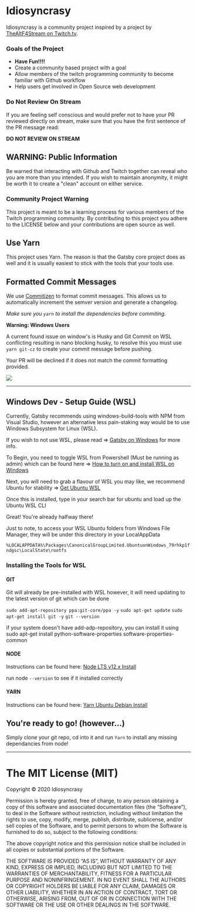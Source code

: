 # Idiosyncrasy

Idiosyncrasy is a community project inspired by a project by [TheAltF4Stream on Twitch.tv](https://www.twitch.tv/thealtf4stream).

### Goals of the Project

- **Have Fun!!!!**
- Create a community based project with a goal
- Allow members of the twitch programming community to become familiar with Github workflow
- Help users get involved in Open Source web development

### Do Not Review On Stream

If you are feeling self conscious and would prefer not to have your PR reviewed directly on stream, make sure that you have the first sentence of the PR message read:

**DO NOT REVIEW ON STREAM**

## WARNING: Public Information

Be warned that interacting with Github and Twitch together can reveal who you are more than you intended. If you wish to maintain anonymity, it might be worth it to create a "clean" account on either service.

### Community Project Warning

This project is meant to be a learning process for various members of the Twitch programming community. By contributing to this project you adhere to the LICENSE below and your contributions are open source as well.

## Use Yarn

This project uses Yarn. The reason is that the Gatsby core project does as well and it is usually easiest to stick with the tools that your tools use.

## Formatted Commit Messages

We use [Commitizen](http://commitizen.github.io/cz-cli/) to format commit messages. This allows us to automatically increment the semver version and generate a changelog.

_Make sure you `yarn` to install the dependencies before commiting._

**Warning: Windows Users**

A current found issue on window's is Husky and Git Commit on WSL conflicting resulting in nano blocking husky, to resolve this you must use `yarn git-cz` to create your commit message before pushing.

Your PR will be declined if it does not match the commit formatting provided.

![](./readme-assets/commitizen.png)

---
## Windows Dev - Setup Guide (WSL)
Currently, Gatsby recommends using windows-build-tools with NPM from Visual Studio, however an alternative less pain-staking way would be to use Windows Subsystem for Linux (WSL).

If you wish to not use WSL, please read => [Gatsby on Windows](https://www.gatsbyjs.org/docs/gatsby-on-windows/) for more info.

To Begin, you need to toggle WSL from Powershell (Must be running as admin) which can be found here => [How to turn on and install WSL on Windows](https://docs.microsoft.com/en-us/windows/wsl/install-win10)

Next, you will need to grab a flavour of WSL you may like, we recommend Ubuntu for stability => [Get Ubuntu WSL](https://www.microsoft.com/en-us/p/ubuntu/9nblggh4msv6?activetab=pivot:overviewtab)

Once this is installed, type in your search bar for ubuntu and load up the Ubuntu WSL CLI

Great! You're already halfway there! 

Just to note, to access your WSL Ubuntu folders from Windows File Manager, they will be under this directory in your LocalAppData

`%LOCALAPPDATA%\Packages\CanonicalGroupLimited.UbuntuonWindows_79rhkp1fndgsc\LocalState\rootfs` 

### Installing the Tools for WSL
#### GIT
Git will already be pre-installed with WSL however, it will need updating to the latest version of git which can be done 

`sudo add-apt-repository ppa:git-core/ppa -y`
`sudo apt-get update`
`sudo apt-get install git -y`
`git --version`

if your system doesn't have add-adp-repository, you can install it using
sudo apt-get install python-software-properties software-properties-common

#### NODE

Instructions can be found here: [Node LTS v12.x Install](https://computingforgeeks.com/how-to-install-nodejs-on-ubuntu-debian-linux-mint/)

run node `--version` to see if it installed correctly

#### YARN

Instructions can be found here: [Yarn Ubuntu Debian Install](https://classic.yarnpkg.com/en/docs/install/#debian-stable)

## You're ready to go! (however...)
Simply clone your git repo, cd into it and run `Yarn` to install any missing dependancies from node!
 
---

# The MIT License (MIT)

Copyright © 2020 Idiosyncrasy

Permission is hereby granted, free of charge, to any person
obtaining a copy of this software and associated documentation
files (the “Software”), to deal in the Software without
restriction, including without limitation the rights to use,
copy, modify, merge, publish, distribute, sublicense, and/or sell
copies of the Software, and to permit persons to whom the
Software is furnished to do so, subject to the following
conditions:

The above copyright notice and this permission notice shall be
included in all copies or substantial portions of the Software.

THE SOFTWARE IS PROVIDED “AS IS”, WITHOUT WARRANTY OF ANY KIND,
EXPRESS OR IMPLIED, INCLUDING BUT NOT LIMITED TO THE WARRANTIES
OF MERCHANTABILITY, FITNESS FOR A PARTICULAR PURPOSE AND
NONINFRINGEMENT. IN NO EVENT SHALL THE AUTHORS OR COPYRIGHT
HOLDERS BE LIABLE FOR ANY CLAIM, DAMAGES OR OTHER LIABILITY,
WHETHER IN AN ACTION OF CONTRACT, TORT OR OTHERWISE, ARISING
FROM, OUT OF OR IN CONNECTION WITH THE SOFTWARE OR THE USE OR
OTHER DEALINGS IN THE SOFTWARE.

